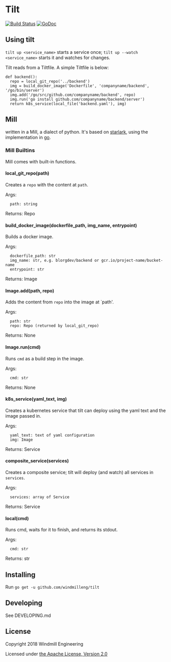 # Tilt

[![Build Status](https://circleci.com/gh/windmilleng/tilt/tree/master.svg?style=shield)](https://circleci.com/gh/windmilleng/tilt)
[![GoDoc](https://godoc.org/github.com/windmilleng/tilt?status.svg)](https://godoc.org/github.com/windmilleng/tilt)


## Using tilt
`tilt up <service_name>` starts a service once; `tilt up --watch <service_name>` starts it and watches for changes.

Tilt reads from a Tiltfile. A simple Tiltfile is below:
```
def backend():
  repo = local_git_repo('../backend')
  img = build_docker_image('Dockerfile', 'companyname/backend', '/go/bin/server')
  img.add('/go/src/github.com/companyname/backend', repo)
  img.run('go install github.com/companyname/backend/server')
  return k8s_service(local_file('backend.yaml'), img)
```

## Mill
written in a Mill, a dialect of python. It's based on [starlark](https://github.com/bazelbuild/starlark), using the implementation in [go](https://github.com/google/skylark).

### Mill Builtins
Mill comes with built-in functions.

#### local_git_repo(path)
Creates a `repo` with the content at `path`.

Args:
```
  path: string
```
Returns: Repo

#### build_docker_image(dockerfile_path, img_name, entrypoint)
Builds a docker image.

Args:
```
  dockerfile_path: str
  img_name: str, e.g. blorgdev/backend or gcr.io/project-name/bucket-name
  entrypoint: str
```
Returns: Image

#### Image.add(path, repo)
Adds the content from `repo` into the image at `path'.

Args:
```
  path: str
  repo: Repo (returned by local_git_repo)
```
Returns: None

#### Image.run(cmd)
Runs `cmd` as a build step in the image.

Args:
```
  cmd: str
```
Returns: None

#### k8s_service(yaml_text, img)
Creates a kubernetes service that tilt can deploy using the yaml text and the image passed in.

Args:
```
  yaml_text: text of yaml configuration
  img: Image
```
Returns: Service

#### composite_service(services)
Creates a composite service; tilt will deploy (and watch) all services in `services`.

Args:
```
  services: array of Service
```
Returns: Service

#### local(cmd)
Runs cmd, waits for it to finish, and returns its stdout.

Args:
```
  cmd: str
```
Returns: str

## Installing
Run `go get -u github.com/windmilleng/tilt`

## Developing
See DEVELOPING.md

## License
Copyright 2018 Windmill Engineering

Licensed under [the Apache License, Version 2.0](LICENSE)
